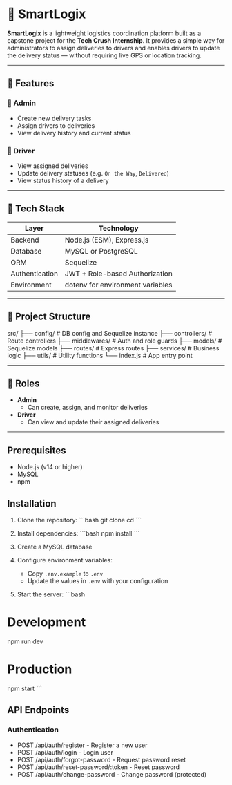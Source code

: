 # 🚚 SmartLogix

**SmartLogix** is a lightweight logistics coordination platform built as a capstone project for the **Tech Crush Internship**. It provides a simple way for administrators to assign deliveries to drivers and enables drivers to update the delivery status — without requiring live GPS or location tracking.

---

## 🔧 Features

### 👤 Admin

- Create new delivery tasks
- Assign drivers to deliveries
- View delivery history and current status

### 🚗 Driver

- View assigned deliveries
- Update delivery statuses (e.g. `On the Way`, `Delivered`)
- View status history of a delivery

---

## 🧱 Tech Stack

| Layer          | Technology                       |
| -------------- | -------------------------------- |
| Backend        | Node.js (ESM), Express.js        |
| Database       | MySQL or PostgreSQL              |
| ORM            | Sequelize                        |
| Authentication | JWT + Role-based Authorization   |
| Environment    | dotenv for environment variables |

---

## 📁 Project Structure

src/
├── config/ # DB config and Sequelize instance
├── controllers/ # Route controllers
├── middlewares/ # Auth and role guards
├── models/ # Sequelize models
├── routes/ # Express routes
├── services/ # Business logic
├── utils/ # Utility functions
└── index.js # App entry point

---

## 🔐 Roles

- **Admin**
  - Can create, assign, and monitor deliveries
- **Driver**
  - Can view and update their assigned deliveries

---



<!-- ## Features

- User Authentication (Register, Login, Logout)
- Role-Based Access Control (RBAC)
- Password Reset Functionality
- Email Notifications
- Profile Management with Avatar Upload
- Input Validation
- Error Handling
- MySQL Database Integration with Sequelize
- JWT-based Authentication
- Secure Password Hashing
- File Upload Support -->

## Prerequisites

- Node.js (v14 or higher)
- MySQL
- npm

## Installation

1. Clone the repository:
   \`\`\`bash
   git clone <repository-url>
   cd <project-directory>
   \`\`\`

2. Install dependencies:
   \`\`\`bash
   npm install
   \`\`\`

3. Create a MySQL database

4. Configure environment variables:

   - Copy `.env.example` to `.env`
   - Update the values in `.env` with your configuration

5. Start the server:
   \`\`\`bash

# Development

npm run dev

# Production

npm start
\`\`\`

## API Endpoints

### Authentication

- POST /api/auth/register - Register a new user
- POST /api/auth/login - Login user
- POST /api/auth/forgot-password - Request password reset
- POST /api/auth/reset-password/:token - Reset password
- POST /api/auth/change-password - Change password (protected)

<!-- ### Profile

- GET /api/profile - Get user profile
- PUT /api/profile - Update user profile
- POST /api/profile/avatar - Upload profile avatar -->
